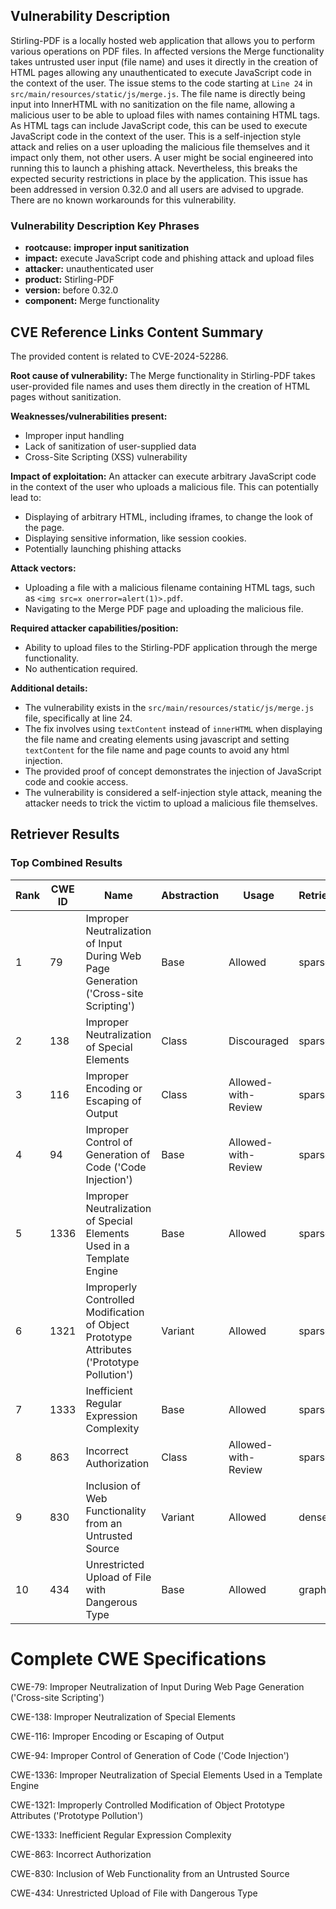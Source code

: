 ## Vulnerability Description
Stirling-PDF is a locally hosted web application that allows you to perform various operations on PDF files. In affected versions the Merge functionality takes untrusted user input (file name) and uses it directly in the creation of HTML pages allowing any unauthenticated to execute JavaScript code in the context of the user. The issue stems to the code starting at `Line 24` in `src/main/resources/static/js/merge.js`. The file name is directly being input into InnerHTML with no sanitization on the file name, allowing a malicious user to be able to upload files with names containing HTML tags. As HTML tags can include JavaScript code, this can be used to execute JavaScript code in the context of the user. This is a self-injection style attack and relies on a user uploading the malicious file themselves and it impact only them, not other users. A user might be social engineered into running this to launch a phishing attack. Nevertheless, this breaks the expected security restrictions in place by the application. This issue has been addressed in version 0.32.0 and all users are advised to upgrade. There are no known workarounds for this vulnerability.

### Vulnerability Description Key Phrases
- **rootcause:** **improper input sanitization**
- **impact:** execute JavaScript code and phishing attack and upload files
- **attacker:** unauthenticated user
- **product:** Stirling-PDF
- **version:** before 0.32.0
- **component:** Merge functionality

## CVE Reference Links Content Summary
The provided content is related to CVE-2024-52286.

**Root cause of vulnerability:**
The Merge functionality in Stirling-PDF takes user-provided file names and uses them directly in the creation of HTML pages without sanitization.

**Weaknesses/vulnerabilities present:**
- Improper input handling
- Lack of sanitization of user-supplied data
- Cross-Site Scripting (XSS) vulnerability

**Impact of exploitation:**
An attacker can execute arbitrary JavaScript code in the context of the user who uploads a malicious file. This can potentially lead to:
- Displaying of arbitrary HTML, including iframes, to change the look of the page.
- Displaying sensitive information, like session cookies.
- Potentially launching phishing attacks

**Attack vectors:**
- Uploading a file with a malicious filename containing HTML tags, such as `<img src=x onerror=alert(1)>.pdf`.
- Navigating to the Merge PDF page and uploading the malicious file.

**Required attacker capabilities/position:**
- Ability to upload files to the Stirling-PDF application through the merge functionality.
- No authentication required.

**Additional details:**
- The vulnerability exists in the `src/main/resources/static/js/merge.js` file, specifically at line 24.
- The fix involves using `textContent` instead of `innerHTML` when displaying the file name and creating elements using javascript and setting `textContent` for the file name and page counts to avoid any html injection.
- The provided proof of concept demonstrates the injection of JavaScript code and cookie access.
- The vulnerability is considered a self-injection style attack, meaning the attacker needs to trick the victim to upload a malicious file themselves.

## Retriever Results

### Top Combined Results

| Rank | CWE ID | Name | Abstraction | Usage  | Retrievers | Individual Scores |
|------|--------|------|-------------|-------|------------|-------------------|
| 1 | 79 | Improper Neutralization of Input During Web Page Generation ('Cross-site Scripting') | Base | Allowed | sparse | 1.210 |
| 2 | 138 | Improper Neutralization of Special Elements | Class | Discouraged | sparse | 1.146 |
| 3 | 116 | Improper Encoding or Escaping of Output | Class | Allowed-with-Review | sparse | 1.111 |
| 4 | 94 | Improper Control of Generation of Code ('Code Injection') | Base | Allowed-with-Review | sparse | 1.101 |
| 5 | 1336 | Improper Neutralization of Special Elements Used in a Template Engine | Base | Allowed | sparse | 1.040 |
| 6 | 1321 | Improperly Controlled Modification of Object Prototype Attributes ('Prototype Pollution') | Variant | Allowed | sparse | 1.040 |
| 7 | 1333 | Inefficient Regular Expression Complexity | Base | Allowed | sparse | 1.038 |
| 8 | 863 | Incorrect Authorization | Class | Allowed-with-Review | sparse | 1.032 |
| 9 | 830 | Inclusion of Web Functionality from an Untrusted Source | Variant | Allowed | dense | 0.529 |
| 10 | 434 | Unrestricted Upload of File with Dangerous Type | Base | Allowed | graph | 0.003 |



# Complete CWE Specifications

CWE-79: Improper Neutralization of Input During Web Page Generation ('Cross-site Scripting')

CWE-138: Improper Neutralization of Special Elements

CWE-116: Improper Encoding or Escaping of Output

CWE-94: Improper Control of Generation of Code ('Code Injection')

CWE-1336: Improper Neutralization of Special Elements Used in a Template Engine

CWE-1321: Improperly Controlled Modification of Object Prototype Attributes ('Prototype Pollution')

CWE-1333: Inefficient Regular Expression Complexity

CWE-863: Incorrect Authorization

CWE-830: Inclusion of Web Functionality from an Untrusted Source

CWE-434: Unrestricted Upload of File with Dangerous Type